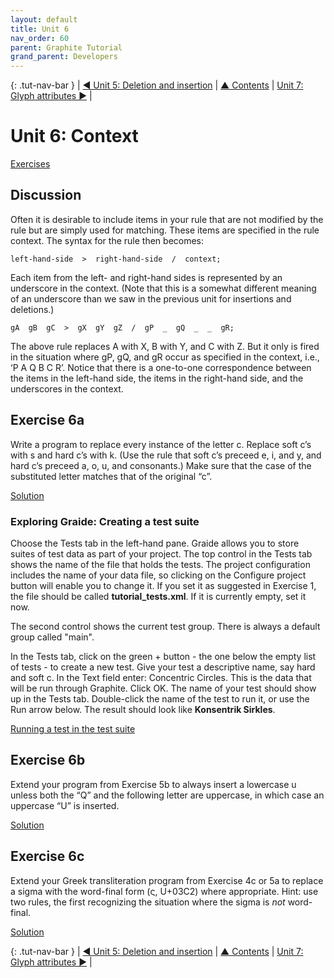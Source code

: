 ```yaml
---
layout: default
title: Unit 6
nav_order: 60
parent: Graphite Tutorial
grand_parent: Developers
---
```


{: .tut-nav-bar }
| [&#x25C0; Unit 5: Deletion and insertion](graide_tutorial5) | [&#x25B2; Contents](../graide_tutorial#contents) | [Unit 7: Glyph attributes &#x25B6;](graide_tutorial7) |

# Unit 6: Context

[Exercises](graide_tutorial6#exercise-6a)

## Discussion

Often it is desirable to include items in your rule that are not modified by the rule but are simply used for matching. These items are specified in the rule context. The syntax for the rule then becomes:

```
left-hand-side  >  right-hand-side  /  context;
```

Each item from the left- and right-hand sides is represented by an underscore in the context. (Note that this is a somewhat different meaning of an underscore than we saw in the previous unit for insertions and deletions.)

```
gA  gB  gC  >  gX  gY  gZ  /  gP  _  gQ  _  _  gR;
```

The above rule replaces A with X, B with Y, and C with Z. But it only is fired in the situation where gP, gQ, and gR occur as specified in the context, i.e., ‘P A Q B C R’. Notice that there is a one-to-one correspondence between the items in the left-hand side, the items in the right-hand side, and the underscores in the context.

## Exercise 6a

Write a program to replace every instance of the letter c. Replace soft c’s with s and hard c’s with k. (Use the rule that soft c’s preceed e, i, and y, and hard c’s preceed a, o, u, and consonants.) Make sure that the case of the substituted letter matches that of the original “c”.

[Solution](graphite_tut_solutions#exercise-6a)

### Exploring Graide: Creating a test suite

Choose the Tests tab in the left-hand pane. Graide allows you to store suites of test data as part of your project. The top control in the Tests tab shows the name of the file that holds the tests. The project configuration includes the name of your data file, so clicking on the Configure project button will enable you to change it. If you set it as suggested in Exercise 1, the file should be called **tutorial_tests.xml**. If it is currently empty, set it now.

The second control shows the current test group. There is always a default group called "main".

In the Tests tab, click on the green + button - the one below the empty list of tests - to create a new test. Give your test a descriptive name, say hard and soft c. In the Text field enter: Concentric Circles. This is the data that will be run through Graphite. Click OK. The name of your test should show up in the Tests tab. Double-click the name of the test to run it, or use the Run arrow below. The result should look like **Konsentrik Sirkles**.

[Running a test in the test suite](../assets/images/graide6_1_runSavedTest.png)

## Exercise 6b

Extend your program from Exercise 5b to always insert a lowercase u unless both the “Q” and the following letter are uppercase, in which case an uppercase “U” is inserted.

[Solution](graphite_tut_solutions#exercise-6b)

## Exercise 6c

Extend your Greek transliteration program from Exercise 4c or 5a to replace a sigma with the word-final form (&#x03C2;, U+03C2) where appropriate. Hint: use two rules, the first recognizing the situation where the sigma is _not_ word-final.

[Solution](graphite_tut_solutions#exercise-6c)

{: .tut-nav-bar }
| [&#x25C0; Unit 5: Deletion and insertion](graide_tutorial5) | [&#x25B2; Contents](../graide_tutorial#contents) | [Unit 7: Glyph attributes &#x25B6;](graide_tutorial7) |
